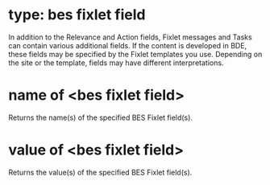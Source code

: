 # type: bes fixlet field

In addition to the Relevance and Action fields, Fixlet messages and Tasks can contain various additional fields. If the content is developed in BDE, these fields may be specified by the Fixlet templates you use. Depending on the site or the template, fields may have different interpretations.

# name of &lt;bes fixlet field&gt;

Returns the name(s) of the specified BES Fixlet field(s).

# value of &lt;bes fixlet field&gt;

Returns the value(s) of the specified BES Fixlet field(s).
